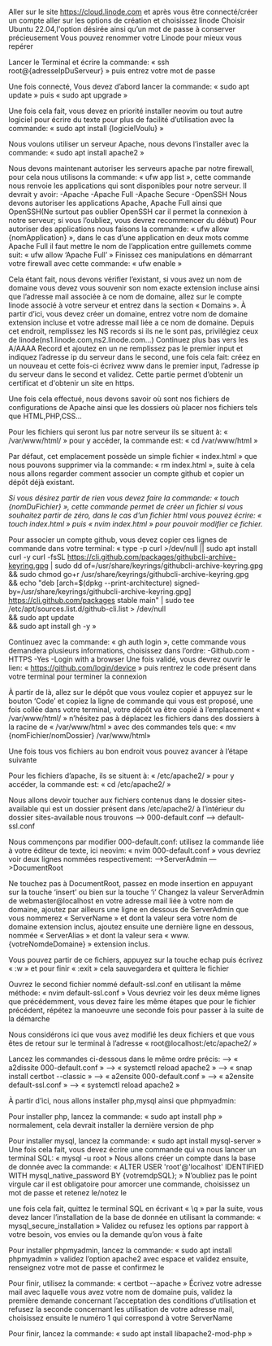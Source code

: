 Aller sur le site https://cloud.linode.com et après vous être connecté/créer un compte
aller sur les options de création et choisissez linode
Choisir Ubuntu 22.04,l'option désirée ainsi qu’un mot de passe à conserver précieusement
Vous pouvez renommer votre Linode pour mieux vous repérer

Lancer le Terminal et écrire la commande:
« ssh root@{adresseIpDuServeur} »
puis entrez votre mot de passe

Une fois connecté, Vous devez d’abord lancer la commande:
« sudo apt update »
puis
« sudo apt upgrade »


Une fois cela fait, vous devez en priorité installer neovim ou tout autre logiciel pour écrire du texte pour plus de facilité d’utilisation avec la commande:
« sudo apt install {logicielVoulu} »

Nous voulons utiliser un serveur Apache, nous devons l’installer avec la commande:
« sudo apt install apache2 »

Nous devons maintenant autoriser les serveurs apache par notre firewall, pour cela nous utilisons la commande:
« ufw app list », cette commande nous renvoie les applications qui sont disponibles pour notre serveur. Il devrait y avoir:
-Apache
-Apache Full
-Apache Secure
-OpenSSH
Nous devons autoriser les applications Apache, Apache Full ainsi que OpenSSH(Ne surtout pas oublier OpenSSH car il permet la connexion à notre serveur; si vous l’oubliez, vous devrez recommencer du début)
Pour autoriser des applications nous faisons la commande:
« ufw allow {nomApplication} », dans le cas d’une application en deux mots comme Apache Full il faut mettre le nom de l’application entre guillemets comme suit:
« ufw allow ‘Apache Full’ »
Finissez ces manipulations en démarrant votre firewall avec cette commande:
« ufw enable »


Cela étant fait, nous devons vérifier l’existant, si vous avez un nom de domaine vous devez vous souvenir son nom exacte extension incluse ainsi que l’adresse mail associée à ce nom de domaine, allez sur le compte linode associé à votre serveur et entrez dans la section « Domains ».
À partir d’ici, vous devez créer un domaine, entrez votre nom de domaine extension incluse et votre adresse mail liée a ce nom de domaine. Depuis cet endroit, remplissez les NS records si ils ne le sont pas, privilégiez ceux de linode(ns1.linode.com,ns2.linode.com…) Continuez plus bas vers les A/AAAA Record et ajoutez en un ne remplissez pas le premier input et indiquez l’adresse ip du serveur dans le second, une fois cela fait: créez en un nouveau et cette fois-ci écrivez www dans le premier input, l’adresse ip du serveur dans le second et validez. Cette partie permet d’obtenir un certificat et d'obtenir un site en https.


Une fois cela effectué, nous devons savoir où sont nos fichiers de configurations de Apache ainsi que les dossiers où placer nos fichiers tels que HTML,PHP,CSS… 

Pour les fichiers qui seront lus par notre serveur ils se situent à:
« /var/www/html/ » pour y accéder, la commande est:
« cd /var/www/html »

Par défaut, cet emplacement possède un simple fichier « index.html » que nous pouvons supprimer via la commande:
« rm index.html », suite à cela nous allons regarder comment associer un compte github et copier un dépôt déjà existant.


*Si vous désirez partir de rien vous devez faire la commande:*
*« touch {nomDuFichier} », cette commande permet de créer un fichier si vous souhaitez partir de zéro, dans le cas d’un fichier html vous pouvez écrire: « touch index.html » puis « nvim index.html » pour pouvoir modifier ce fichier.*


Pour associer un compte github, vous devez copier ces lignes de commande dans votre terminal:
« type -p curl >/dev/null || sudo apt install curl -y
curl -fsSL https://cli.github.com/packages/githubcli-archive-keyring.gpg | sudo dd of=/usr/share/keyrings/githubcli-archive-keyring.gpg \
&& sudo chmod go+r /usr/share/keyrings/githubcli-archive-keyring.gpg \
&& echo "deb [arch=$(dpkg --print-architecture) signed-by=/usr/share/keyrings/githubcli-archive-keyring.gpg] https://cli.github.com/packages stable main" | sudo tee /etc/apt/sources.list.d/github-cli.list > /dev/null \
&& sudo apt update \
&& sudo apt install gh -y »

Continuez avec la commande:
« gh auth login », cette commande vous demandera plusieurs informations, choisissez dans l’ordre:
-Github.com
-HTTPS
-Yes
-Login with a browser
Une fois validé, vous devrez ouvrir le lien:
« https://github.com/login/device »
puis rentrez le code présent dans votre terminal pour terminer la connexion

À partir de là, allez sur le dépôt que vous voulez copier et appuyez sur le bouton ‘Code’ et copiez la ligne de commande qui vous est proposé, une fois collée dans votre terminal, votre dépôt va être copié à l’emplacement « /var/www/html/ »
n’hésitez pas à déplacez les fichiers dans des dossiers à la racine de « /var/www/html » avec des commandes tels que:
« mv {nomFichier/nomDossier} /var/www/html»

Une fois tous vos fichiers au bon endroit vous pouvez avancer à l’étape suivante


Pour les fichiers d’apache, ils se situent à:
« /etc/apache2/ » pour y accéder, la commande est:
« cd /etc/apache2/ »


Nous allons devoir toucher aux fichiers contenus dans le dossier sites-available qui est un dossier présent dans /etc/apache2/
à l’intérieur du dossier sites-available nous trouvons 
—> 000-default.conf
—> default-ssl.conf

Nous commençons par modifier 000-default.conf:
utilisez la commande liée à votre éditeur de texte, ici neovim:
« nvim 000-default.conf » vous devriez voir deux lignes nommées respectivement:
—>ServerAdmin
—>DocumentRoot

Ne touchez pas à DocumentRoot, passez en mode insertion en appuyant sur la touche ‘insert’ ou bien sur la touche ‘i’ Changez la valeur ServerAdmin de webmaster@localhost en votre adresse mail liée à votre nom de domaine, ajoutez par ailleurs une ligne en dessous de ServerAdmin que vous nommerez « ServerName » et dont la valeur sera votre nom de domaine extension inclus, ajoutez ensuite une dernière ligne en dessous, nommée « ServerAlias » et dont la valeur sera 
« www.{votreNomdeDomaine} » extension inclus.


Vous pouvez partir de ce fichiers, appuyez sur la touche echap puis écrivez « :w » et pour finir « :exit » cela sauvegardera et quittera le fichier

Ouvrez le second fichier nommé default-ssl.conf en utilisant la même méthode:
« nvim default-ssl.conf »
Vous devriez voir les deux même lignes que précédemment, vous devez faire les même étapes que pour le fichier précédent, répétez la manoeuvre une seconde fois pour passer à la suite de la démarche


Nous considérons ici que vous avez modifié les deux fichiers et que vous êtes de retour sur le terminal à l’adresse « root@localhost:/etc/apache2/ »

Lancez les commandes ci-dessous dans le même ordre précis:
—> « a2dissite 000-default.conf »
—> « systemctl reload apache2 »
—> « snap install certbot --classic »
—> « a2ensite 000-default.conf »
—> « a2ensite default-ssl.conf »
—> « systemctl reload apache2 »


À partir d’ici, nous allons installer php,mysql ainsi que phpmyadmin:

Pour installer php, lancez la commande:
« sudo apt install php »
normalement, cela devrait installer la dernière version de php


Pour installer mysql, lancez la commande:
« sudo apt install mysql-server »
Une fois cela fait, vous devez écrire une commande qui va nous lancer un terminal SQL:
« mysql -u root »
Nous allons créer un compte dans la base de donnée avec la commande:
« ALTER USER 'root'@'localhost' IDENTIFIED WITH mysql_native_password BY {votremdpSQL}; »
N’oubliez pas le point virgule car il est obligatoire pour amorcer une commande, choisissez un mot de passe et retenez le/notez le

une fois cela fait, quittez le terminal SQL en écrivant « \q » par la suite, vous devez lancer l’installation de la base de donnée en utilisant la commande: « mysql_secure_installation »
Validez ou refusez les options par rapport à votre besoin, vos envies ou la demande qu’on vous à faite


Pour installer phpmyadmin, lancez la commande:
« sudo apt install phpmyadmin »
validez l’option apache2 avec espace et validez ensuite, renseignez votre mot de passe et confirmez le


Pour finir, utilisez la commande:
« certbot --apache »
Écrivez votre adresse mail avec laquelle vous avez votre nom de domaine puis, validez la première demande concernant l’acceptation des conditions d’utilisation et refusez la seconde concernant les utilisation de votre adresse mail, choisissez ensuite le numéro 1 qui correspond à votre ServerName

Pour finir, lancez la commande:
« sudo apt install libapache2-mod-php »
